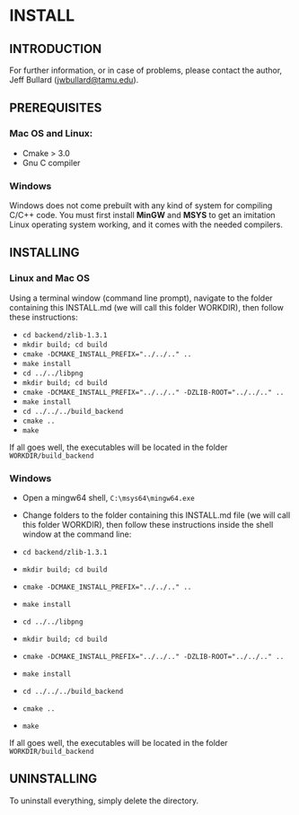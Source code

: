 # INSTALL

## INTRODUCTION

For further information, or in case of problems, please contact the author,
Jeff Bullard (jwbullard@tamu.edu).

## PREREQUISITES
### Mac OS and Linux:
* Cmake > 3.0
* Gnu C compiler

### Windows
Windows does not come prebuilt with any kind of system for compiling C/C++ code.  You must first install **MinGW** and **MSYS** to get an imitation Linux operating system working, and it comes with the needed compilers.

## INSTALLING
### Linux and Mac OS
Using a terminal window (command line prompt), navigate to the folder containing this INSTALL.md (we will call this folder WORKDIR), then follow these instructions:

* `cd backend/zlib-1.3.1`
* `mkdir build; cd build`
* `cmake -DCMAKE_INSTALL_PREFIX="../../.." ..`
* `make install`
* `cd ../../libpng`
* `mkdir build; cd build`
* `cmake -DCMAKE_INSTALL_PREFIX="../../.." -DZLIB-ROOT="../../.." ..`
* `make install`
* `cd ../../../build_backend`
* `cmake ..`
* `make`

If all goes well, the executables will be located in the folder `WORKDIR/build_backend`

### Windows
* Open a mingw64 shell, `C:\msys64\mingw64.exe`
* Change folders to the folder containing this INSTALL.md file (we will call this folder WORKDIR), then follow these instructions inside the shell window at the command line:

* `cd backend/zlib-1.3.1`
* `mkdir build; cd build`
* `cmake -DCMAKE_INSTALL_PREFIX="../../.." ..`
* `make install`
* `cd ../../libpng`
* `mkdir build; cd build`
* `cmake -DCMAKE_INSTALL_PREFIX="../../.." -DZLIB-ROOT="../../.." ..`
* `make install`
* `cd ../../../build_backend`
* `cmake ..`
* `make`

If all goes well, the executables will be located in the folder `WORKDIR/build_backend`

## UNINSTALLING

To uninstall everything, simply delete the directory.
